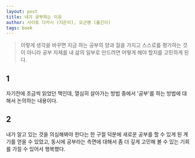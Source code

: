 ```yaml
---
layout: post
title: 내가 공부하는 이유
author: 사이토 다카시 (지은이), 오근영 (옮긴이)
tags: book
---
```


> 이렇게 생각을 바꾸면 지금 하는 공부의 양과 질을 가지고 스스로를 평가하는 것이 아니라 공부 자체를 내 삶의 일부로 만드려면 어떻게 해야 할지를 고민하게 된다.

## 1

자기전에 조금씩 읽었던 책인데, 열심히 살아가는 방법 중에서 '공부'를 하는 방법에 대해서 논의하는 내용이다.

## 2

내가 알고 있는 것을 의심해봐야 한다는 한 구절 덕분에 새로운 공부를 할 수 있게 된 계기를 얻을 수 있었고, 동시에 공부라는 측면에 대해서 좀 더 깊게 고민해 볼 수 있는 기회를 가질 수 있어서 행복했다.
